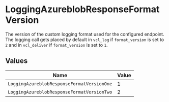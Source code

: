 # LoggingAzureblobResponseFormatVersion

The version of the custom logging format used for the configured endpoint. The logging call gets placed by default in `vcl_log` if `format_version` is set to `2` and in `vcl_deliver` if `format_version` is set to `1`.



## Values

| Name                                       | Value                                      |
| ------------------------------------------ | ------------------------------------------ |
| `LoggingAzureblobResponseFormatVersionOne` | 1                                          |
| `LoggingAzureblobResponseFormatVersionTwo` | 2                                          |